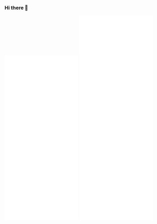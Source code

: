 ### Hi there 👋

<div>
  <img src="https://github.com/trasta298/trasta298/blob/main/metrics1.svg" width="48%" />
  <img src="https://github.com/trasta298/trasta298/blob/main/metrics2.svg" width="48%" />
</div>
